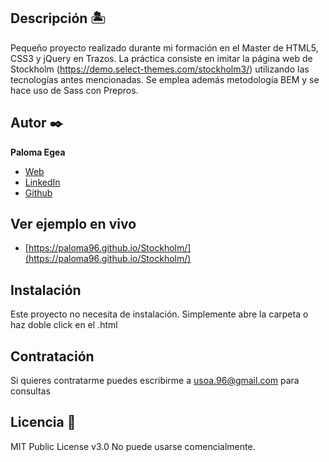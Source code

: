 ## Descripción 🏝
Pequeño proyecto realizado durante mi formación en el Master de HTML5, CSS3 y jQuery en Trazos.
La práctica consiste en imitar la página web de Stockholm (https://demo.select-themes.com/stockholm3/) utilizando las tecnologías antes mencionadas.
Se emplea además metodología BEM y se hace uso de Sass con Prepros.


## Autor ✒️
**Paloma Egea**

* [Web](http://www.palomaegea.com)
* [LinkedIn](https://es.linkedin.com/in/paloma-lopez-egea)
* [Github](https://github.com/paloma96)

## Ver ejemplo en vivo 
- [https://paloma96.github.io/Stockholm/](https://paloma96.github.io/Stockholm/)

## Instalación 
Este proyecto no necesita de instalación. Simplemente abre la carpeta o haz doble click en el .html
  
## Contratación
Si quieres contratarme puedes escribirme a usoa.96@gmail.com para consultas


## Licencia 📄
MIT Public License v3.0
No puede usarse comencialmente.
